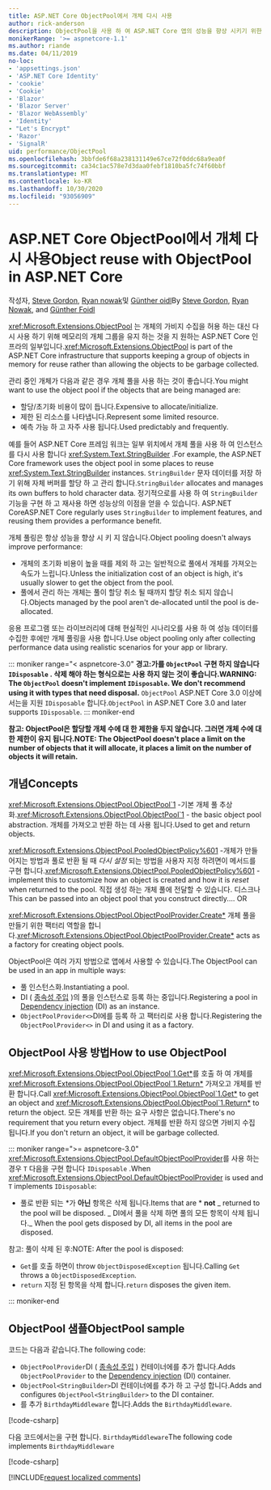 ```yaml
---
title: ASP.NET Core ObjectPool에서 개체 다시 사용
author: rick-anderson
description: ObjectPool을 사용 하 여 ASP.NET Core 앱의 성능을 향상 시키기 위한 팁입니다.
monikerRange: '>= aspnetcore-1.1'
ms.author: riande
ms.date: 04/11/2019
no-loc:
- 'appsettings.json'
- 'ASP.NET Core Identity'
- 'cookie'
- 'Cookie'
- 'Blazor'
- 'Blazor Server'
- 'Blazor WebAssembly'
- 'Identity'
- "Let's Encrypt"
- 'Razor'
- 'SignalR'
uid: performance/ObjectPool
ms.openlocfilehash: 3bbfde6f68a238131149e67ce72f0ddc68a9ea0f
ms.sourcegitcommit: ca34c1ac578e7d3daa0febf1810ba5fc74f60bbf
ms.translationtype: MT
ms.contentlocale: ko-KR
ms.lasthandoff: 10/30/2020
ms.locfileid: "93056909"
---
```

# <a name="object-reuse-with-objectpool-in-aspnet-core"></a><span data-ttu-id="d5dcf-103">ASP.NET Core ObjectPool에서 개체 다시 사용</span><span class="sxs-lookup"><span data-stu-id="d5dcf-103">Object reuse with ObjectPool in ASP.NET Core</span></span>

<span data-ttu-id="d5dcf-104">작성자, [Steve Gordon](https://twitter.com/stevejgordon), [Ryan nowak](https://github.com/rynowak)및 [Günther oidl](https://github.com/gfoidl)</span><span class="sxs-lookup"><span data-stu-id="d5dcf-104">By [Steve Gordon](https://twitter.com/stevejgordon), [Ryan Nowak](https://github.com/rynowak), and [Günther Foidl](https://github.com/gfoidl)</span></span>

<span data-ttu-id="d5dcf-105"><xref:Microsoft.Extensions.ObjectPool> 는 개체의 가비지 수집을 허용 하는 대신 다시 사용 하기 위해 메모리의 개체 그룹을 유지 하는 것을 지 원하는 ASP.NET Core 인프라의 일부입니다.</span><span class="sxs-lookup"><span data-stu-id="d5dcf-105"><xref:Microsoft.Extensions.ObjectPool> is part of the ASP.NET Core infrastructure that supports keeping a group of objects in memory for reuse rather than allowing the objects to be garbage collected.</span></span>

<span data-ttu-id="d5dcf-106">관리 중인 개체가 다음과 같은 경우 개체 풀을 사용 하는 것이 좋습니다.</span><span class="sxs-lookup"><span data-stu-id="d5dcf-106">You might want to use the object pool if the objects that are being managed are:</span></span>

- <span data-ttu-id="d5dcf-107">할당/초기화 비용이 많이 듭니다.</span><span class="sxs-lookup"><span data-stu-id="d5dcf-107">Expensive to allocate/initialize.</span></span>
- <span data-ttu-id="d5dcf-108">제한 된 리소스를 나타냅니다.</span><span class="sxs-lookup"><span data-stu-id="d5dcf-108">Represent some limited resource.</span></span>
- <span data-ttu-id="d5dcf-109">예측 가능 하 고 자주 사용 됩니다.</span><span class="sxs-lookup"><span data-stu-id="d5dcf-109">Used predictably and frequently.</span></span>

<span data-ttu-id="d5dcf-110">예를 들어 ASP.NET Core 프레임 워크는 일부 위치에서 개체 풀을 사용 하 여 인스턴스를 다시 사용 합니다 <xref:System.Text.StringBuilder> .</span><span class="sxs-lookup"><span data-stu-id="d5dcf-110">For example, the ASP.NET Core framework uses the object pool in some places to reuse <xref:System.Text.StringBuilder> instances.</span></span> <span data-ttu-id="d5dcf-111">`StringBuilder` 문자 데이터를 저장 하기 위해 자체 버퍼를 할당 하 고 관리 합니다.</span><span class="sxs-lookup"><span data-stu-id="d5dcf-111">`StringBuilder` allocates and manages its own buffers to hold character data.</span></span> <span data-ttu-id="d5dcf-112">정기적으로를 사용 하 여 `StringBuilder` 기능을 구현 하 고 재사용 하면 성능상의 이점을 얻을 수 있습니다. ASP.NET Core</span><span class="sxs-lookup"><span data-stu-id="d5dcf-112">ASP.NET Core regularly uses `StringBuilder` to implement features, and reusing them provides a performance benefit.</span></span>

<span data-ttu-id="d5dcf-113">개체 풀링은 항상 성능을 향상 시 키 지 않습니다.</span><span class="sxs-lookup"><span data-stu-id="d5dcf-113">Object pooling doesn't always improve performance:</span></span>

- <span data-ttu-id="d5dcf-114">개체의 초기화 비용이 높을 때를 제외 하 고는 일반적으로 풀에서 개체를 가져오는 속도가 느립니다.</span><span class="sxs-lookup"><span data-stu-id="d5dcf-114">Unless the initialization cost of an object is high, it's usually slower to get the object from the pool.</span></span>
- <span data-ttu-id="d5dcf-115">풀에서 관리 하는 개체는 풀이 할당 취소 될 때까지 할당 취소 되지 않습니다.</span><span class="sxs-lookup"><span data-stu-id="d5dcf-115">Objects managed by the pool aren't de-allocated until the pool is de-allocated.</span></span>

<span data-ttu-id="d5dcf-116">응용 프로그램 또는 라이브러리에 대해 현실적인 시나리오를 사용 하 여 성능 데이터를 수집한 후에만 개체 풀링을 사용 합니다.</span><span class="sxs-lookup"><span data-stu-id="d5dcf-116">Use object pooling only after collecting performance data using realistic scenarios for your app or library.</span></span>

::: moniker range="< aspnetcore-3.0"
<span data-ttu-id="d5dcf-117">**경고:가를 `ObjectPool` 구현 하지 않습니다 `IDisposable` . 삭제 해야 하는 형식으로는 사용 하지 않는 것이 좋습니다.**</span><span class="sxs-lookup"><span data-stu-id="d5dcf-117">**WARNING: The `ObjectPool` doesn't implement `IDisposable`. We don't recommend using it with types that need disposal.**</span></span> <span data-ttu-id="d5dcf-118">`ObjectPool` ASP.NET Core 3.0 이상에서는을 지원 `IDisposable` 합니다.</span><span class="sxs-lookup"><span data-stu-id="d5dcf-118">`ObjectPool` in ASP.NET Core 3.0 and later supports `IDisposable`.</span></span>
::: moniker-end

<span data-ttu-id="d5dcf-119">**참고: ObjectPool은 할당할 개체 수에 대 한 제한을 두지 않습니다. 그러면 개체 수에 대 한 제한이 유지 됩니다.**</span><span class="sxs-lookup"><span data-stu-id="d5dcf-119">**NOTE: The ObjectPool doesn't place a limit on the number of objects that it will allocate, it places a limit on the number of objects it will retain.**</span></span>

## <a name="concepts"></a><span data-ttu-id="d5dcf-120">개념</span><span class="sxs-lookup"><span data-stu-id="d5dcf-120">Concepts</span></span>

<span data-ttu-id="d5dcf-121"><xref:Microsoft.Extensions.ObjectPool.ObjectPool`1> -기본 개체 풀 추상화.</span><span class="sxs-lookup"><span data-stu-id="d5dcf-121"><xref:Microsoft.Extensions.ObjectPool.ObjectPool`1> - the basic object pool abstraction.</span></span> <span data-ttu-id="d5dcf-122">개체를 가져오고 반환 하는 데 사용 됩니다.</span><span class="sxs-lookup"><span data-stu-id="d5dcf-122">Used to get and return objects.</span></span>

<span data-ttu-id="d5dcf-123"><xref:Microsoft.Extensions.ObjectPool.PooledObjectPolicy%601> -개체가 만들어지는 방법과 풀로 반환 될 때 *다시 설정* 되는 방법을 사용자 지정 하려면이 메서드를 구현 합니다.</span><span class="sxs-lookup"><span data-stu-id="d5dcf-123"><xref:Microsoft.Extensions.ObjectPool.PooledObjectPolicy%601> - implement this to customize how an object is created and how it is *reset* when returned to the pool.</span></span> <span data-ttu-id="d5dcf-124">직접 생성 하는 개체 풀에 전달할 수 있습니다. 디스크나</span><span class="sxs-lookup"><span data-stu-id="d5dcf-124">This can be passed into an object pool that you construct directly.... OR</span></span>

<span data-ttu-id="d5dcf-125"><xref:Microsoft.Extensions.ObjectPool.ObjectPoolProvider.Create*> 개체 풀을 만들기 위한 팩터리 역할을 합니다.</span><span class="sxs-lookup"><span data-stu-id="d5dcf-125"><xref:Microsoft.Extensions.ObjectPool.ObjectPoolProvider.Create*> acts as a factory for creating object pools.</span></span>
<!-- REview, there is no ObjectPoolProvider<T> -->

<span data-ttu-id="d5dcf-126">ObjectPool은 여러 가지 방법으로 앱에서 사용할 수 있습니다.</span><span class="sxs-lookup"><span data-stu-id="d5dcf-126">The ObjectPool can be used in an app in multiple ways:</span></span>

* <span data-ttu-id="d5dcf-127">풀 인스턴스화.</span><span class="sxs-lookup"><span data-stu-id="d5dcf-127">Instantiating a pool.</span></span>
* <span data-ttu-id="d5dcf-128">DI ( [종속성 주입](xref:fundamentals/dependency-injection) )의 풀을 인스턴스로 등록 하는 중입니다.</span><span class="sxs-lookup"><span data-stu-id="d5dcf-128">Registering a pool in [Dependency injection](xref:fundamentals/dependency-injection) (DI) as an instance.</span></span>
* <span data-ttu-id="d5dcf-129">`ObjectPoolProvider<>`DI에를 등록 하 고 팩터리로 사용 합니다.</span><span class="sxs-lookup"><span data-stu-id="d5dcf-129">Registering the `ObjectPoolProvider<>` in DI and using it as a factory.</span></span>

## <a name="how-to-use-objectpool"></a><span data-ttu-id="d5dcf-130">ObjectPool 사용 방법</span><span class="sxs-lookup"><span data-stu-id="d5dcf-130">How to use ObjectPool</span></span>

<span data-ttu-id="d5dcf-131"><xref:Microsoft.Extensions.ObjectPool.ObjectPool`1.Get*>를 호출 하 여 개체를 <xref:Microsoft.Extensions.ObjectPool.ObjectPool`1.Return*> 가져오고 개체를 반환 합니다.</span><span class="sxs-lookup"><span data-stu-id="d5dcf-131">Call <xref:Microsoft.Extensions.ObjectPool.ObjectPool`1.Get*> to get an object and <xref:Microsoft.Extensions.ObjectPool.ObjectPool`1.Return*> to return the object.</span></span>  <span data-ttu-id="d5dcf-132">모든 개체를 반환 하는 요구 사항은 없습니다.</span><span class="sxs-lookup"><span data-stu-id="d5dcf-132">There's no requirement that you return every object.</span></span> <span data-ttu-id="d5dcf-133">개체를 반환 하지 않으면 가비지 수집 됩니다.</span><span class="sxs-lookup"><span data-stu-id="d5dcf-133">If you don't return an object, it will be garbage collected.</span></span>

::: moniker range=">= aspnetcore-3.0"
<span data-ttu-id="d5dcf-134"><xref:Microsoft.Extensions.ObjectPool.DefaultObjectPoolProvider>를 사용 하는 경우 `T` 다음을 구현 합니다 `IDisposable` .</span><span class="sxs-lookup"><span data-stu-id="d5dcf-134">When <xref:Microsoft.Extensions.ObjectPool.DefaultObjectPoolProvider> is used and `T` implements `IDisposable`:</span></span>

* <span data-ttu-id="d5dcf-135">풀로 반환 되는 \*가 **아닌** 항목은 삭제 됩니다.</span><span class="sxs-lookup"><span data-stu-id="d5dcf-135">Items that are \* **not** _ returned to the pool will be disposed.</span></span>
<span data-ttu-id="d5dcf-136">_ DI에서 풀을 삭제 하면 풀의 모든 항목이 삭제 됩니다.</span><span class="sxs-lookup"><span data-stu-id="d5dcf-136">_ When the pool gets disposed by DI, all items in the pool are disposed.</span></span>

<span data-ttu-id="d5dcf-137">참고: 풀이 삭제 된 후:</span><span class="sxs-lookup"><span data-stu-id="d5dcf-137">NOTE: After the pool is disposed:</span></span>

* <span data-ttu-id="d5dcf-138">`Get`를 호출 하면이 throw `ObjectDisposedException` 됩니다.</span><span class="sxs-lookup"><span data-stu-id="d5dcf-138">Calling `Get` throws a `ObjectDisposedException`.</span></span>
* <span data-ttu-id="d5dcf-139">`return` 지정 된 항목을 삭제 합니다.</span><span class="sxs-lookup"><span data-stu-id="d5dcf-139">`return` disposes the given item.</span></span>

::: moniker-end

## <a name="objectpool-sample"></a><span data-ttu-id="d5dcf-140">ObjectPool 샘플</span><span class="sxs-lookup"><span data-stu-id="d5dcf-140">ObjectPool sample</span></span>

<span data-ttu-id="d5dcf-141">코드는 다음과 같습니다.</span><span class="sxs-lookup"><span data-stu-id="d5dcf-141">The following code:</span></span>

* <span data-ttu-id="d5dcf-142">`ObjectPoolProvider`DI ( [종속성 주입](xref:fundamentals/dependency-injection) ) 컨테이너에를 추가 합니다.</span><span class="sxs-lookup"><span data-stu-id="d5dcf-142">Adds `ObjectPoolProvider` to the [Dependency injection](xref:fundamentals/dependency-injection) (DI) container.</span></span>
* <span data-ttu-id="d5dcf-143">`ObjectPool<StringBuilder>`DI 컨테이너에를 추가 하 고 구성 합니다.</span><span class="sxs-lookup"><span data-stu-id="d5dcf-143">Adds and configures `ObjectPool<StringBuilder>` to the DI container.</span></span>
* <span data-ttu-id="d5dcf-144">를 추가 `BirthdayMiddleware` 합니다.</span><span class="sxs-lookup"><span data-stu-id="d5dcf-144">Adds the `BirthdayMiddleware`.</span></span>

[!code-csharp[](ObjectPool/ObjectPoolSample/Startup.cs?name=snippet)]

<span data-ttu-id="d5dcf-145">다음 코드에서는을 구현 합니다. `BirthdayMiddleware`</span><span class="sxs-lookup"><span data-stu-id="d5dcf-145">The following code implements `BirthdayMiddleware`</span></span>

[!code-csharp[](ObjectPool/ObjectPoolSample/BirthdayMiddleware.cs?name=snippet)]

[!INCLUDE[request localized comments](~/includes/code-comments-loc.md)]
